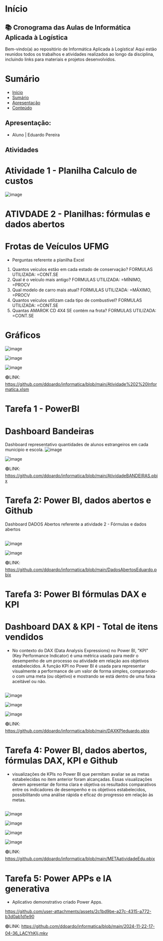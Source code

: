 #    Início
## 📚 Cronograma das Aulas de Informática Aplicada à Logística
Bem-vindo(a) ao repositório de Informática Aplicada à Logística! Aqui estão reunidos todos os trabalhos e atividades realizados ao longo da disciplina, incluindo links para materiais e projetos desenvolvidos.
##
# Sumário

* [Início](#Início)
* [Sumário](#Sumário)
* [Apresentação](#Apresentação)
* [Conteúdo](#Atividades)
##
## Apresentação:
*    Aluno | Eduardo Pereira
##

## Atividades
#    Atividade 1 - Planilha Calculo de custos
![image](https://github.com/user-attachments/assets/6805f131-8357-4616-b745-5e0300e8c4c7)
##
#    ATIVDADE 2 - Planilhas: fórmulas e dados abertos
#  Frotas de Veículos UFMG
*    Perguntas referente a planilha Excel
1. Quantos veículos estão em cada estado de conservação?
    FORMULAS UTILIZADA: =CONT.SE
2. Qual é o veículo mais antigo?
    FORMULAS UTILIZADA: =MÍNIMO, =PROCV
3. Qual modelo de carro mais atual?
    FORMULAS UTILIZADA: =MÁXIMO, =PROCV
4. Quantos veículos utilizam cada tipo de combustível?
    FORMULAS UTILIZADA: =CONT.SE
5. Quantas AMAROK CD 4X4 SE contém na frota?
  FORMULAS UTILIZADA: =CONT.SE
##
#    Gráficos
![image](https://github.com/user-attachments/assets/d77a6b13-93be-4f5a-9d31-71731e8b00a5)

![image](https://github.com/user-attachments/assets/071fee5a-1d17-4dbf-a9f7-e602566185e6)

![image](https://github.com/user-attachments/assets/eab046d4-138e-45fe-a669-7c257a3a9a77)



🟢LINK: https://github.com/ddoardo/informatica/blob/main/Atividade%202%20Informatica.xlsm
##
#    Tarefa 1 - PowerBI
#    Dashboard Bandeiras
Dashboard representativo quantidades de alunos estrangeiros em cada municipio e escola.
![image](https://github.com/user-attachments/assets/816364b4-080d-4395-8410-f37d69cf0519)

![image](https://github.com/user-attachments/assets/3029f1d4-5251-4689-962b-b2ac898cf0de)


🟢LINK: https://github.com/ddoardo/informatica/blob/main/AtividadeBANDEIRAS.pbix
##
#    Tarefa 2: Power BI, dados abertos e Github
Dashboard DADOS Abertos referente a atividade 2 - Fórmulas e dados abertos
##
![image](https://github.com/user-attachments/assets/cb45d2d8-f980-49a8-9ba3-8d530a699b62)

![image](https://github.com/user-attachments/assets/18c7e79c-b674-4410-a564-f36067f59ac5)

🟢LINK: https://github.com/ddoardo/informatica/blob/main/DadosAbertosEduardo.pbix
##
#    Tarefa 3: Power BI fórmulas DAX e KPI 
#    Dashboard DAX & KPI - Total de itens vendidos
*    No contexto do DAX (Data Analysis Expressions) no Power BI, "KPI" (Key Performance Indicator) é uma métrica usada para medir o desempenho de um processo ou atividade em relação aos objetivos estabelecidos. A função KPI no Power BI é usada para representar visualmente a performance de um valor de forma simples, comparando-o com uma meta (ou objetivo) e mostrando se está dentro de uma faixa aceitável ou não.
##
![image](https://github.com/user-attachments/assets/5c58df7b-4f6c-4893-affc-6a19a9a829a9)

![image](https://github.com/user-attachments/assets/00213eae-4540-4431-9183-8b5e5d9ecbc1)

![image](https://github.com/user-attachments/assets/c413ee27-60d6-4b5a-a5eb-2100d2028690)


🟢LINK: https://github.com/ddoardo/informatica/blob/main/DAXKPIeduardo.pbix
##
#    Tarefa 4: Power BI, dados abertos, fórmulas DAX, KPI e Github
* visualizações de KPIs no Power BI que permitam avaliar se as metas estabelecidas no item anterior foram alcançadas. Essas visualizações devem apresentar de forma clara e objetiva os resultados comparativos entre os indicadores de desempenho e os objetivos estabelecidos, possibilitando uma análise rápida e eficaz do progresso em relação às metas.
##
![image](https://github.com/user-attachments/assets/3da8ebc7-394e-480c-889f-2bf34e812a0b)

![image](https://github.com/user-attachments/assets/78a0d206-3950-4e9a-9493-115e94d77f48)

![image](https://github.com/user-attachments/assets/3c8998df-557b-4626-8004-a30e0700e9fb)

![image](https://github.com/user-attachments/assets/2fb14d31-5ac6-4f9f-945c-27e876af15d0)

🟢LINK: https://github.com/ddoardo/informatica/blob/main/METAatividadeEdu.pbix

##
#    Tarefa 5: Power APPs e IA generativa
* Aplicativo demonstrativo criado Power Apps.


https://github.com/user-attachments/assets/2c1bd9be-a27c-4315-a772-b3d0ab1d1e90


🟢LINK: https://github.com/ddoardo/informatica/blob/main/2024-11-22-17-04-36_LACYhKIj.mkv




